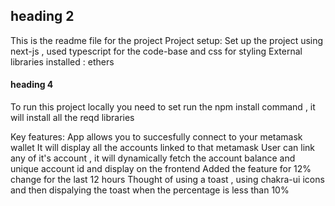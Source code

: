 ## heading 2
This is the readme file for the project
Project setup:
Set up the project using next-js , used typescript for the code-base and css for styling
External libraries installed : ethers 

#### heading 4
To run this project locally you need to set run the npm install command , it will install all the reqd libraries

Key features:
App allows you to succesfully connect to your metamask wallet
It will display all the accounts linked to that metamask
User can link any of it's account , it will dynamically fetch the account balance and unique account id and display on the frontend
Added the feature for 12% change for the last 12 hours
Thought of using a toast , using chakra-ui icons and then dispalying the toast when the percentage is less than 10% 


